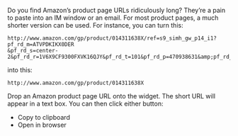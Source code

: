Do you find Amazon’s product page URLs ridiculously long? They’re a pain to
paste into an IM window or an email. For most product pages, a much shorter
version can be used. For instance, you can turn this:

```
http://www.amazon.com/gp/product/014311638X/ref=s9_simh_gw_p14_i1?pf_rd_m=ATVPDKIKX0DER
&pf_rd_s=center-2&pf_rd_r=1V6X9CF9300FXVK16QJY&pf_rd_t=101&pf_rd_p=470938631&amp;pf_rd_i=507846
```

into this:

```
http://www.amazon.com/gp/product/014311638X
```

Drop an Amazon product page URL onto the widget. The short URL will appear in
a text box. You can then click either button:

* Copy to clipboard
* Open in browser

